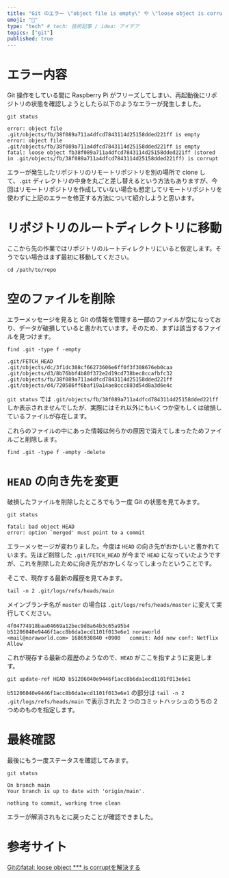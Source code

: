 ```yaml
---
title: "Git のエラー \"object file is empty\" や \"loose object is corrupt\" の直し方"
emoji: "👻"
type: "tech" # tech: 技術記事 / idea: アイデア
topics: ["git"]
published: true
---
```


# エラー内容
Git 操作をしている間に Raspberry Pi がフリーズしてしまい、再起動後にリポジトリの状態を確認しようとしたら以下のようなエラーが発生しました。

```shell:shell
git status
```

```
error: object file .git/objects/fb/38f089a711a4dfcd7843114d25158dded221ff is empty
error: object file .git/objects/fb/38f089a711a4dfcd7843114d25158dded221ff is empty
fatal: loose object fb38f089a711a4dfcd7843114d25158dded221ff (stored in .git/objects/fb/38f089a711a4dfcd7843114d25158dded221ff) is corrupt
```

エラーが発生したリポジトリのリモートリポジトリを別の場所で clone して、`.git` ディレクトリの中身を丸ごと差し替えるという方法もありますが、今回はリモートリポジトリを作成していない場合も想定してリモートリポジトリを使わずに上記のエラーを修正する方法について紹介しようと思います。



# リポジトリのルートディレクトリに移動
ここから先の作業ではリポジトリのルートディレクトリにいると仮定します。そうでない場合はまず最初に移動してください。

```shell:Shell
cd /path/to/repo
```



# 空のファイルを削除
エラーメッセージを見ると Git の情報を管理する一部のファイルが空になっており、データが破損していると書かれています。そのため、まずは該当するファイルを見つけます。

```shell:Shell
find .git -type f -empty
```

```
.git/FETCH_HEAD
.git/objects/dc/3f1dc308cf66273606e6ff0f3f308676eb0caa
.git/objects/d3/8b76bbf4b80f372e2d19cd738bec8ccafbfc32
.git/objects/fb/38f089a711a4dfcd7843114d25158dded221ff
.git/objects/d4/720586ff6baf19a14ae8ccc883d54d8a3d6e4c
```

`git status` では `.git/objects/fb/38f089a711a4dfcd7843114d25158dded221ff` しか表示されませんでしたが、実際にはそれ以外にもいくつか空もしくは破損しているファイルが存在します。

これらのファイルの中にあった情報は何らかの原因で消えてしまったためファイルごと削除します。

```shell:Shell
find .git -type f -empty -delete
```



# `HEAD` の向き先を変更
破損したファイルを削除したところでもう一度 Git の状態を見てみます。

```shell:Shell
git status
```

```
fatal: bad object HEAD
error: option `merged' must point to a commit
```

エラーメッセージが変わりました。今度は `HEAD` の向き先がおかしいと書かれています。先ほど削除した `.git/FETCH_HEAD` が今まで `HEAD` になっていたようですが、これを削除したために向き先がおかしくなってしまったということです。

そこで、現存する最新の履歴を見てみます。

```shell:Shell
tail -n 2 .git/logs/refs/heads/main
```

メインブランチ名が `master` の場合は `.git/logs/refs/heads/master` に変えて実行してください。

```
4f04774918baa04669a12bec9d8a64b3c65a95b4 b51206040e9446f1acc8b6da1ecd1101f013e6e1 noraworld <mail@noraworld.com> 1686930840 +0900	commit: Add new conf: Netflix Allow
```

これが現存する最新の履歴のようなので、`HEAD` がここを指すように変更します。

```shell:Shell
git update-ref HEAD b51206040e9446f1acc8b6da1ecd1101f013e6e1
```

`b51206040e9446f1acc8b6da1ecd1101f013e6e1` の部分は `tail -n 2 .git/logs/refs/heads/main` で表示された 2 つのコミットハッシュのうちの 2 つめのものを指定します。



# 最終確認
最後にもう一度ステータスを確認してみます。

```shell:Shell
git status
```

```
On branch main
Your branch is up to date with 'origin/main'.

nothing to commit, working tree clean
```

エラーが解消されもとに戻ったことが確認できました。



# 参考サイト
[Gitのfatal: loose object *** is corruptを解決する](https://higelog.brassworks.jp/3910)
